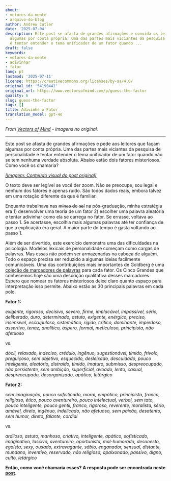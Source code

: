 ```yaml
---
about:
- vetores-da-mente
- arquivo-do-blog
author: Andrew Cutler
date: '2025-07-04'
description: Este post se afasta de grandes afirmações e convida os leitores a fazerem
  algumas por conta própria. Uma das partes mais viciantes da pesquisa de personalidade
  é tentar entender o tema unificador de um fator quando ...
draft: false
keywords:
- vetores-da-mente
- adivinhar
- fator
lang: pt
lastmod: '2025-07-11'
license: https://creativecommons.org/licenses/by-sa/4.0/
original_id: '54190441'
original_url: https://www.vectorsofmind.com/p/guess-the-factor
quality: 6
slug: guess-the-factor
tags: []
title: Adivinhe o Fator
translation_model: gpt-4o
---
```


*From [Vectors of Mind](https://www.vectorsofmind.com/p/guess-the-factor) - imagens no original.*

---

Este post se afasta de grandes afirmações e pede aos leitores que façam algumas por conta própria. Uma das partes mais viciantes da pesquisa de personalidade é tentar entender o tema unificador de um fator quando não se tem nenhuma verdade absoluta. Abaixo estão dois fatores misteriosos. Como você os chamaria?

[*[Imagem: Conteúdo visual do post original]*](https://substackcdn.com/image/fetch/$s_!jWP_!,f_auto,q_auto:good,fl_progressive:steep/https%3A%2F%2Fbucketeer-e05bbc84-baa3-437e-9518-adb32be77984.s3.amazonaws.com%2Fpublic%2Fimages%2F27e9f54d-aa34-4ec2-981d-b4719d2e7e8f_1201x1065.png)

O texto deve ser legível se você der zoom. Não se preocupe, sou legal e nenhum dos fatores é apenas ruído. São todos dados reais, embora talvez em uma rotação diferente da que é familiar.

Enquanto trabalhava nas ~~minas de sal~~ na pós-graduação, minha estratégia era 1) desenvolver uma teoria de um fator 2) escolher uma palavra aleatória e tentar adivinhar como ela se carrega no fator. Se errasse, voltava ao passo 1. Se acertasse, escolhia mais algumas palavras até ter confiança de que a explicação era geral. A maior parte do tempo é gasta voltando ao passo 1.

Além de ser divertido, este exercício demonstra uma das dificuldades na psicologia. Modelos lexicais de personalidade começam como cargas de palavras. Mas essas não podem ser armazenadas na cabeça de alguém. Todo o espaço precisa ser reduzido a algumas ideias facilmente comunicáveis. Uma das contribuições mais importantes de Goldberg é uma [coleção de marcadores de palavras](https://doi.apa.org/doiLanding?doi=10.1037%2F1040-3590.4.1.26) para cada fator. Os Cinco Grandes que conhecemos hoje são uma descrição qualitativa desses marcadores. Espero que nomear os fatores misteriosos deixe claro quanto espaço para interpretação isso permite. Abaixo estão as 30 principais palavras em cada polo.

**Fator 1:**

_exigente, rigoroso, decisivo, severo, firme, implacável, impassível, sério, deliberado, duro, determinado, astuto, exigente, enérgico, preciso, insensível, escrupuloso, sistemático, rígido, crítico, dominante, impiedoso, assertivo, tenaz, analítico, áspero, formal, meticuloso, principista, não afetuoso_

vs.

_dócil, relaxado, indeciso, crédulo, ingênuo, sugestionável, tímido, frívolo, preguiçoso, sem objetivo, esquecido, desleixado, descuidado, pouco inteligente, aleatório, distraído, tímido, imaturo, submisso, despreocupado, não persistente, sem ambição, superficial, avoado, lento, casual, despreocupado, desorganizado, apático, letárgico_

**Fator 2:**

_sem imaginação, pouco sofisticado, moral, empático, principista, franco, religioso, ético, pouco aventureiro, pouco intelectual, verbal, sem tato, pouco inteligente, pouco gentil, franco, rigoroso, reverente, moralista, sério, amável, direto, ingênuo, indelicado, não afetuoso, sem paixão, desatento, sem humor, direto, falante, cordial_

vs.

_ardiloso, astuto, manhoso, criativo, inteligente, apático, sofisticado, imaginativo, lascivo, aventureiro, oportunista, mal-humorado, desonesto, egoísta, sexy, ousado, extravagante, sábio, enganador, sensual, distante, mundano, inventivo, reservado, não religioso, apaixonado, passivo, digno, culto, letárgico_

**Então, como você chamaria esses? A resposta pode ser encontrada neste [post](https://www.vectorsofmind.com/p/mystery-factors-revisited).**